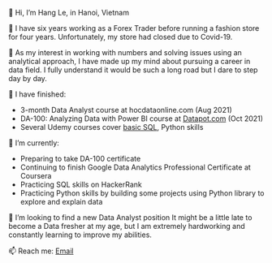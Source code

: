 👋 Hi, I’m Hang Le, in Hanoi, Vietnam

👩 I have six years working as a Forex Trader before running a fashion store for four years. Unfortunately, my store had closed due to Covid-19. 

👀 As my interest in working with numbers and solving issues using an analytical approach, I have made up my mind about pursuing a career in data field. I fully understand it would be such a long road but I dare to step day by day.

🤞 I have finished:
- 3-month Data Analyst course at hocdataonline.com (Aug 2021) 
- DA-100: Analyzing Data with Power BI course at [Datapot.com](https://home.datapot.vn/product/powerbi-and-analytical-thinking/) (Oct 2021)
- Several Udemy courses cover [basic SQL](https://www.udemy.com/certificate/UC-a23a9721-bcb7-4da7-b313-c8ec4044afdb/), Python skills

🌱 I’m currently: 
- Preparing to take DA-100 certificate
- Continuing to finish Google Data Analytics Professional Certificate at Coursera
- Practicing SQL skills on HackerRank
- Practicing Python skills by building some projects using Python library to explore and explain data

💞️ I’m looking to find a new Data Analyst position
It might be a little late to become a Data fresher at my age, but I am extremely hardworking and constantly learning to improve my abilities.

📫 Reach me: 
 [Email](mailto:hang.ltphg@gmail.com?subject=Hi% "Hi!")
<!---
HangLeVN/HangLeVN is a ✨ special ✨ repository because its `README.md` (this file) appears on your GitHub profile.
You can click the Preview link to take a look at your changes.
--->
